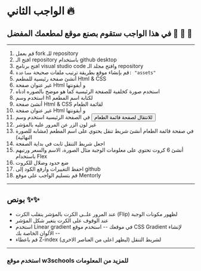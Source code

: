 # الواجب الثاني 🔥 

## في هذا الواجب ستقوم بصنع موقع لمطعمك المفضل 🍔 🧀 🍕

<hr/>

1. قم بعمل fork للـ repository
2. افتح الـ repository باستخدام github desktop
3. افتح برنامج visual studio code وافتح مجلد الـ repository
4. قم بإنشاء موقع بطريقة ترتيب ملفات صحيحة `مساعدة: "assets"`
5. أنشئ صفحة رئيسية للمطعم Html & CSS 
6. غير عنوان صفحة Html و أيقونتها
7. استخدم صورة كخلفية للصفحة الرئيسية كما هو موضح بالصوره ادناه 
8. استخدم وسم h1 لكتابة اسم المطعم
9. أنشئ صفحة Html & CSS لقائمة الطعام
10. غير عنوان صفحة Html و أيقونتها
11. في الصفحة الرئيسية استخدم وسم <button> للانتقال لصفحة قائمة الطعام 
12. غير لون الزر عن المرور عليه بالمؤشر 
13. في صفحة قائمة الطعام أنشئ شريط تنقل يحتوي على اسم المطعم (مشابه للصورة النهائية)
14. اجعل شريط التنقل ثابت في بداية الصفحة
15. أنشئ 6 كروت تحتوي على معلومات الوجبة مثال الصورة، الاسم والسعر  ورتبهم باستخدام Flex
16. ضع حدود وضلال للكروت
17. احفظ التغييرات وارفع الكود إلى github
18. قم بتسليم الواجب على موقع Mentorly

<hr/>

## بونص ✨✨ 

- عند المرور علــى الكرت بالمؤشر ينقلب الكرت (Flip) لظهور مكونات الوجبة
- عند الوقوف على الكرت يتغير شكل المؤشر
- استخدم Linear gradient في موقعك -- استخدم موقع CSS Gradient لإنشاء الألوان الخاصة بك --
- قم باعطاء Z-index لشريط التنقل  (ليظهر اعلى من العناصر الاخرى) 

<hr/>

### استخدم موقع w3schools للمزيد من المعلومات





